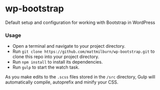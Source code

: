 # wp-bootstrap
Default setup and configuration for working with Bootstrap in WordPress

### Usage
* Open a terminal and navigate to your project directory.
* Run `git clone https://github.com/mattmilburn/wp-bootstrap.git` to clone this repo into your project directory.
* Run `npm install` to install its dependencies.
* Run `gulp` to start the watch task.

As you make edits to the `.scss` files stored in the `/src` directory, Gulp will automatically compile, autoprefix and minify your CSS.
